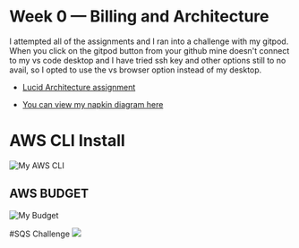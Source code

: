 # Week 0 — Billing and Architecture

I attempted all of the assignments and I ran into a challenge with my gitpod. When you click on the gitpod button from your github mine doesn't connect to my vs code desktop and I have tried ssh key and other options still to no avail, so I opted to use the vs browser option instead of my desktop. 

- [Lucid Architecture assignment](https://lucid.app/lucidchart/6f440f60-18ba-4709-a700-83c6310d39b9/edit?viewport_loc=-55%2C-448%2C4073%2C1926%2C0_0&invitationId=inv_3a713300-d3bd-4880-9d21-65ded43d27b4)

- [You can view my napkin diagram here](https://lucid.app/lucidchart/21c98aa7-8693-4dc6-976a-1abb40d14334/edit?view_items=qsUywmT1Zpum&invitationId=inv_225ccd69-5af4-46e2-8c36-0cbe7aebfc06)

#  AWS CLI Install
![My AWS CLI](https://lh3.googleusercontent.com/iNC3_9ri3Nf-21SnTC21-GUQK3e272tuSmzQ_JO7pK92-jrOw3Kk53CJevsOucKEXYyUbD4LCqtzaFIbpsrrIhpUc5_43rVKqH5f08k)

## AWS BUDGET
![My Budget](https://lh3.googleusercontent.com/l2dDLNpkrR-57fODNuGg4iYM8lZq5G4OYHJ_np-8ARs5vBtADZJaYlBPDBOjh-IRZ3ghSbyMRaE3s5vAAyO_MI48uT3c2PrPFPU-zck3yg)

#SQS Challenge
![](https://lh3.googleusercontent.com/6g31aawfKrz8dAnryp8qqg9aqbTonnDRDzi9ugIiGFvqClT8xko1kHBC24S5WNLjGZz6v-l0INdpU6Bu3GC4dURWgq0CkxzJ4JYYLvII)
